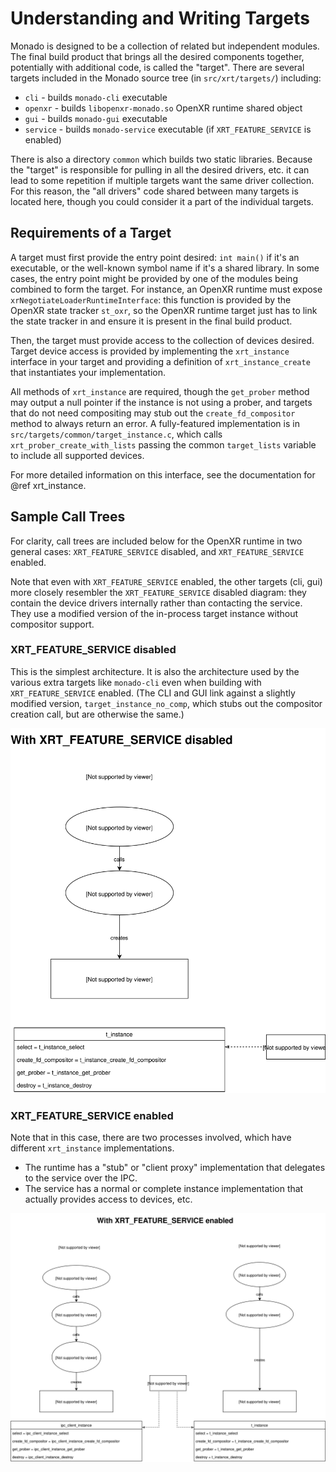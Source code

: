 # Understanding and Writing Targets

Monado is designed to be a collection of related but independent modules. The
final build product that brings all the desired components together, potentially
with additional code, is called the "target". There are several targets included
in the Monado source tree (in `src/xrt/targets/`) including:

- `cli` - builds `monado-cli` executable
- `openxr` - builds `libopenxr-monado.so` OpenXR runtime shared object
- `gui` - builds `monado-gui` executable
- `service` - builds `monado-service` executable (if `XRT_FEATURE_SERVICE` is
  enabled)

There is also a directory `common` which builds two static libraries. Because
the "target" is responsible for pulling in all the desired drivers, etc. it can
lead to some repetition if multiple targets want the same driver collection. For
this reason, the "all drivers" code shared between many targets is located here,
though you could consider it a part of the individual targets.

## Requirements of a Target

A target must first provide the entry point desired: `int main()` if it's an
executable, or the well-known symbol name if it's a shared library. In some
cases, the entry point might be provided by one of the modules being combined to
form the target. For instance, an OpenXR runtime must expose
`xrNegotiateLoaderRuntimeInterface`: this function is provided by the OpenXR
state tracker `st_oxr`, so the OpenXR runtime target just has to link the state
tracker in and ensure it is present in the final build product.

Then, the target must provide access to the collection of devices desired.
Target device access is provided by implementing the `xrt_instance` interface in
your target and providing a definition of `xrt_instance_create` that
instantiates your implementation.

All methods of `xrt_instance` are required, though the `get_prober` method may
output a null pointer if the instance is not using a prober, and targets that do
not need compositing may stub out the `create_fd_compositor` method to always
return an error. A fully-featured implementation is in
`src/targets/common/target_instance.c`, which calls
`xrt_prober_create_with_lists` passing the common `target_lists` variable to
include all supported devices.

For more detailed information on this interface, see the documentation for @ref
xrt_instance.

## Sample Call Trees

For clarity, call trees are included below for the OpenXR runtime in two general
cases: `XRT_FEATURE_SERVICE` disabled, and `XRT_FEATURE_SERVICE` enabled.

Note that even with `XRT_FEATURE_SERVICE` enabled, the other targets (cli, gui)
more closely resembler the `XRT_FEATURE_SERVICE` disabled diagram: they contain
the device drivers internally rather than contacting the service. They use a
modified version of the in-process target instance without compositor support.

### XRT_FEATURE_SERVICE disabled

This is the simplest architecture. It is also the architecture used by the
various extra targets like `monado-cli` even when building with
`XRT_FEATURE_SERVICE` enabled. (The CLI and GUI link against a slightly modified
version, `target_instance_no_comp`, which stubs out the compositor creation
call, but are otherwise the same.)

![In-process OpenXR runtime diagram](images/in-process.svg)

### XRT_FEATURE_SERVICE enabled

Note that in this case, there are two processes involved, which have different
`xrt_instance` implementations.

- The runtime has a "stub" or "client proxy" implementation that delegates to
  the service over the IPC.
- The service has a normal or complete instance implementation that actually
  provides access to devices, etc.

![Out-of-process OpenXR runtime diagram](images/out-of-proc.svg)
